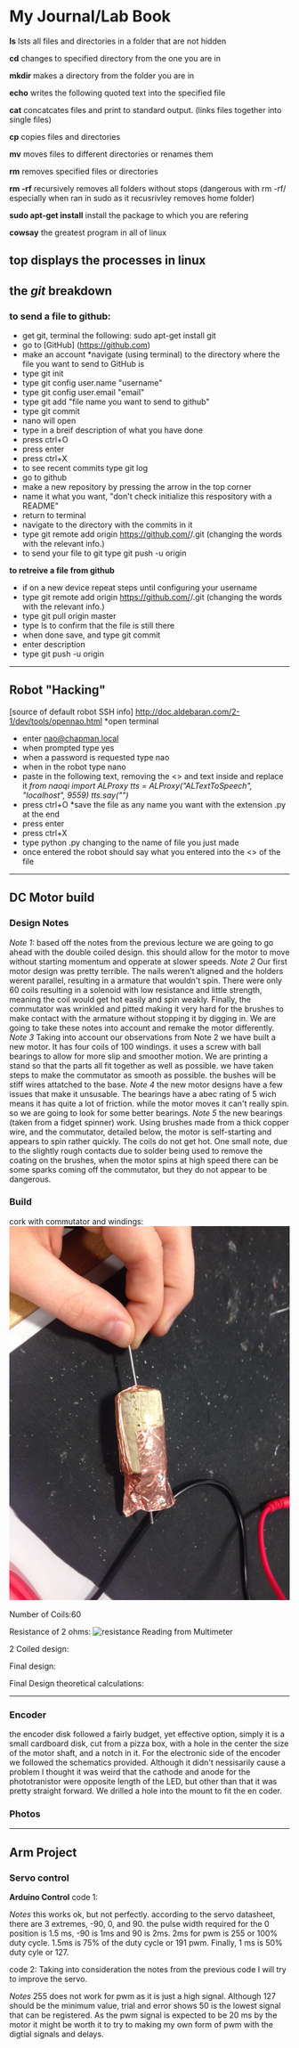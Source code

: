 # My Journal/Lab Book

**ls** lsts all files and directories in a folder that are not hidden

**cd** changes to specified directory from the one you are in

**mkdir** makes a directory from the folder you are in

**echo** writes the following quoted text into the specified file

**cat** concatcates files and print to standard output. (links files together into single files)

**cp** copies files and directories

**mv** moves files to different directories or renames them

**rm** removes specified files or directories

**rm -rf** recursively removes all folders without stops (dangerous with rm -rf/ especially when ran in sudo as it recusrivley removes home folder)

**sudo apt-get install** install the package to which you are refering

**cowsay** the greatest program in all of linux

**top** displays the processes in linux  
---

## **the _git_ breakdown**

### **to send a file to github:**
* get git, terminal the following:  sudo apt-get install git
* go to [GitHub] (https://github.com)
* make an account
*navigate (using terminal) to the directory where the file you want to send to GitHub is
* type git init
* type git config user.name "username"
* type git config user.email "email"
* type git add "file name you want to send to github"
* type git commit
* nano will open
* type in a breif description of what you have done
* press ctrl+O
* press enter
* press ctrl+X
* to see recent commits type git log
* go to github 
* make a new repository by pressing the arrow in the top corner 
* name it what you want, "don't check initialize this respository with a README"
* return to terminal
* navigate to the directory with the commits in it 
* type git remote add origin https://github.com/<youraccount>/<repository>.git (changing the 
<boxed in> words with the relevant info.)
* to send your file to git type git push -u origin

**to retreive a file from github**
* if on a new device repeat steps until configuring your username
* type git remote add origin https://github.com/<youraccount>/<repository>.git (changing the 
<boxed in> words with the relevant info.)
* type git pull origin master
* type ls to confirm that the file is still there
* when done save, and type git commit
* enter description
* type git push -u origin

---

## **Robot "Hacking"**

[source of default robot SSH info] http://doc.aldebaran.com/2-1/dev/tools/opennao.html
*open terminal 
* enter nao@chapman.local
* when prompted type yes
* when a password is requested type nao
* when in the robot type nano
* paste in the following text, removing the <> and text inside and replace it
_from naoqi import ALProxy_
_tts = ALProxy("ALTextToSpeech", "localhost", 9559)_
_tts.say("<enter what you want the robot to say>")_
* press ctrl+O
*save the file as any name you want with the extension .py at the end
* press enter
* press ctrl+X
* type python <filename>.py changing <filename> to the name of file you just made
* once entered the robot should say what you entered into the <> of the file

---

## **DC Motor build**

### **Design Notes**
*Note 1:* based off the notes from the previous lecture we are going to go ahead with the double coiled design. this should allow for the motor to move without starting momentum and opperate at slower speeds.
*Note 2* Our first motor design was pretty terrible. The nails weren't aligned and the holders werent parallel, resulting in a armature that wouldn't spin. There were only 60 coils resulting in a solenoid with low resistance and little strength, meaning the coil would get hot easily and spin weakly. Finally, the commutator was wrinkled and pitted making it very hard for the brushes to make contact with the armature without stopping it by digging in. We are going to take these notes into account and remake the motor differently.
*Note 3* Taking into account our observations from Note 2 we have built a new motor. It has four coils of 100 windings. it uses a screw with ball bearings to allow for more slip and smoother motion. We are printing a stand so that the parts all fit together as well as possible. we have taken steps to make the commutator as smooth as possible. the bushes will be stiff wires attatched to the base.
*Note 4* the new motor designs have a few issues that make it unsusable. The bearings have a abec rating of 5 wich means it has quite a lot of friction. while the motor moves it can't really spin. so we are going to look for some better bearings. 
*Note 5* the new bearings (taken from a fidget spinner) work. Using brushes made from a thick copper wire, and the commutator, detailed below, the motor is self-starting and appears to spin rather quickly. The coils do not get hot. One small note, due to the slightly rough contacts due to solder being used to remove the coating on the brushes, when the motor spins at high speed there can be some sparks coming off the commutator, but they do not appear to be dangerous. 
### **Build**


cork with commutator and windings:
![cork with commutator and windings](https://github.com/noblegasses/Roco222/blob/master/Journal_Photos/Commutator.jpg)

Number of Coils:60

Resistance of 2 ohms: 
![resistance Reading from Multimeter](Journal/Journal_Photos/resistance.jpg)

2 Coiled design:

Final design:  

Final Design theoretical calculations:

---

### **Encoder**

the encoder disk followed a fairly budget, yet effective option, simply it is a small cardboard disk, cut from a pizza box, with a hole in the center the size of the motor shaft, and a notch in it. For the electronic side of the encoder we followed the schematics provided. Although it didn't nessisarily cause a problem I thought it was weird that the cathode and anode for the phototranistor were opposite length of the LED, but other than that it was pretty straight forward. We drilled a hole into the mount to fit the en coder.

### **Photos**


--- 
## **Arm Project**

### Servo control

**Arduino Control**
code 1:

*Notes* this works ok, but not perfectly. according to the servo datasheet, there are 3 extremes, -90, 0, and 90. the pulse width required for the 0 position is 1.5 ms, -90 is 1ms and 90 is 2ms. 2ms for pwm is 255 or 100% duty cycle. 1.5ms is 75% of the duty cycle or 191 pwm. Finally, 1 ms is 50% duty cyle or 127.

code 2:
Taking into consideration the notes from the previous code I will try to improve the servo.

*Notes* 255 does not work for pwm as it is just a high signal. Although 127 should be the minimum value, trial and error shows 50 is the lowest signal that can be registered. As the pwm signal is expected to be 20 ms by the motor it might be worth it to try to making my own form of pwm with the digtial signals and delays.

